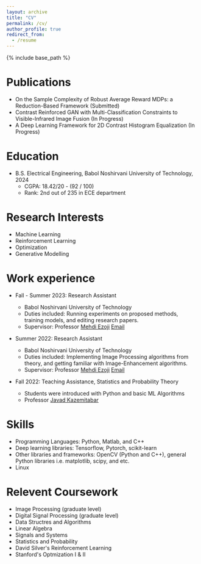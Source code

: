 ```yaml
---
layout: archive
title: "CV"
permalink: /cv/
author_profile: true
redirect_from:
  - /resume
---
```


{% include base_path %}

Publications
======
* On the Sample Complexity of Robust Average Reward MDPs: a Reduction-Based Framework (Submitted)
* Contrast Reinforced GAN with Multi-Classification Constraints to Visible-Infrared Image Fusion (In Progress)
* A Deep Learning Framework for 2D Contrast Histogram Equalization (In Progress)

Education
======
* B.S. Electrical Engineering, Babol Noshirvani University of Technology, 2024
  * CGPA: 18.42/20 - (92 / 100)
  * Rank: 2nd out of 235 in ECE department

Research Interests
======
* Machine Learning
* Reinforcement Learning
* Optimization
* Generative Modelling

Work experience
======
 
* Fall - Summer 2023: Research Assistant
  * Babol Noshirvani University of Technology
  * Duties included: Running experiments on proposed methods, training models, and editing research papers.
  * Supervisor: Professor [Mehdi Ezoji](https://scholar.google.com/citations?hl=en&user=GMuv8vsAAAAJ&view_op=list_works) [Email](m.ezoji@nit.ac.ir)

* Summer 2022: Research Assistant
  * Babol Noshirvani University of Technology
  * Duties included: Implementing Image Processing algorithms from theory, and getting familiar with Image-Enhancement algorithms. 
  * Supervisor: Professor [Mehdi Ezoji](https://scholar.google.com/citations?hl=en&user=GMuv8vsAAAAJ&view_op=list_works) [Email](m.ezoji@nit.ac.ir)

* Fall 2022: Teaching Assistance, Statistics and Probability Theory
  * Students were introduced with Python and basic ML Algorithms
  * Professor [Javad Kazemitabar](https://web.nit.ac.ir/~j.kazemitabar/)
  
Skills
======
* Programming Languages: Python, Matlab, and C++
* Deep learning libraries: Tensorflow, Pytorch, scikit-learn
* Other libraries and frameworks: OpenCV (Python and C++), general Python libraries i.e. matplotlib, scipy, and etc. 
* Linux

Relevent Coursework
======
* Image Processing (graduate level)
* Digital Signal Processing (graduate level)
* Data Structres and Algorithms
* Linear Algebra
* Signals and Systems
* Statistics and Probability 
* David Silver's Reinforcement Learning
* Stanford's Optmization I & II 

